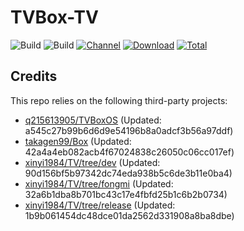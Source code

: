 # TVBox-TV

![Build](https://shields.io/github/actions/workflow/status/xinyi1984/TVBox-TV/TV.yml?branch=master&logo=github&label=Build)
![Build](https://shields.io/github/actions/workflow/status/xinyi1984/TVBox-TV/TVBox.yml?branch=master&logo=github&label=Build)
[![Channel](https://img.shields.io/badge/Follow-Telegram-blue.svg?logo=telegram)](https://t.me/klbot)
[![Download](https://img.shields.io/github/v/release/xinyi1984/TVBox-TV?color=orange&logoColor=orange&label=Download&logo=DocuSign)](https://github.com/xinyi1984/TVBox-TV/releases/latest) 
[![Total](https://shields.io/github/downloads/xinyi1984/TVBox-TV/total?logo=Bookmeter&label=Counts&logoColor=yellow&color=yellow)](https://github.com/xinyi1984/TVBox-TV/releases)

## Credits
This repo relies on the following third-party projects:
- [q215613905/TVBoxOS](https://github.com/q215613905/TVBoxOS) (Updated: a545c27b99b6d6d9e54196b8a0adcf3b56a97ddf)
- [takagen99/Box](https://github.com/takagen99/Box) (Updated: 42a4a4eb082acb4f67024838c26050c06cc017ef)
- [xinyi1984/TV/tree/dev](https://github.com/xinyi1984/TV/tree/dev) (Updated: 90d156bf5b97342dc74eda938b5c6de3b11e0ba4)
- [xinyi1984/TV/tree/fongmi](https://github.com/xinyi1984/TV/tree/fongmi) (Updated: 32a6b1dba8b701bc43c17e4fbfd25b1c6b2b0734)
- [xinyi1984/TV/tree/release](https://github.com/xinyi1984/TV/tree/release) (Updated: 1b9b061454dc48dce01da2562d331908a8ba8dbe)
